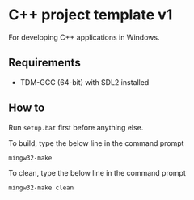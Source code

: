 # C++ project template v1

For developing C++ applications in Windows.

## Requirements

- TDM-GCC (64-bit) with SDL2 installed

## How to

Run `setup.bat` first before anything else.

To build, type the below line in the command prompt
```
mingw32-make
```

To clean, type the below line in the command prompt
```
mingw32-make clean
```